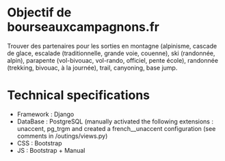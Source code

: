 # Objectif de bourseauxcampagnons.fr
Trouver des partenaires pour les sorties en montagne (alpinisme, cascade de glace, escalade (traditionnelle, grande voie, couenne), ski (randonnée, alpin), parapente (vol-bivouac, vol-rando, officiel, pente école), randonnée (trekking, bivouac, à la journée), trail, canyoning, base jump.

# Technical specifications
- Framework : Django
- DataBase : PostgreSQL (manually activated the following extensions : unaccent, pg_trgm and created a french__unaccent configuration (see comments in /outings/views.py)
- CSS : Bootstrap
- JS : Bootstrap + Manual
